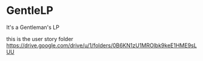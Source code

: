 # GentleLP
It's a Gentleman's LP

this is the user story folder
https://drive.google.com/drive/u/1/folders/0B6KN1zU1MROlbk9keE1HME9sLUU
